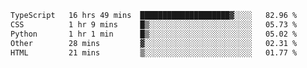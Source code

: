 <!--START_SECTION:waka-->

```txt
TypeScript   16 hrs 49 mins  ████████████████████▓░░░░   82.96 %
CSS          1 hr 9 mins     █▒░░░░░░░░░░░░░░░░░░░░░░░   05.73 %
Python       1 hr 1 min      █▒░░░░░░░░░░░░░░░░░░░░░░░   05.02 %
Other        28 mins         ▓░░░░░░░░░░░░░░░░░░░░░░░░   02.31 %
HTML         21 mins         ▒░░░░░░░░░░░░░░░░░░░░░░░░   01.77 %
```

<!--END_SECTION:waka-->
